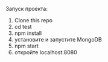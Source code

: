 Запуск проекта:

1) Clone this repo
2) cd test
3) npm install
4) установите и запустите MongoDB
5) npm start
6) откройте localhost:8080